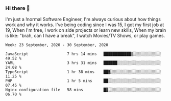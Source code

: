 ### Hi there 👋

I'm just a !normal Software Engineer, I'm always curious about how things work and why it works. I've being coding since I was 15, I got my first job at 19, When I'm free, I work on side projects or learn new skills, When my brain is like: "brah, can I have a break", I watch Movies/TV Shows, or play games.

<!--START_SECTION:waka-->
```text
Week: 23 September, 2020 - 30 September, 2020

JavaScript                 7 hrs 14 mins   ████████████▒░░░░░░░░░░░░   49.52 % 
YAML                       3 hrs 31 mins   ██████░░░░░░░░░░░░░░░░░░░   24.08 % 
TypeScript                 1 hr 38 mins    ██▓░░░░░░░░░░░░░░░░░░░░░░   11.25 % 
PHP                        1 hr 5 mins     ██░░░░░░░░░░░░░░░░░░░░░░░   07.45 % 
Nginx configuration file   58 mins         █▓░░░░░░░░░░░░░░░░░░░░░░░   06.70 % 
```
<!--END_SECTION:waka-->

<!--
**Oudmane/Oudmane** is a ✨ _special_ ✨ repository because its `README.md` (this file) appears on your GitHub profile.

Here are some ideas to get you started:

- 🔭 I’m currently working on ...
- 🌱 I’m currently learning ...
- 👯 I’m looking to collaborate on ...
- 🤔 I’m looking for help with ...
- 💬 Ask me about ...
- 📫 How to reach me: ...
- 😄 Pronouns: ...
- ⚡ Fun fact: ...
-->
